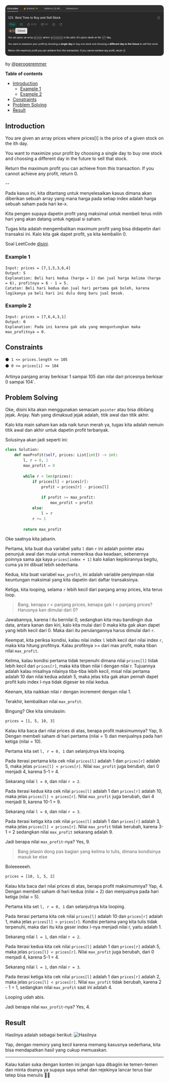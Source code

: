 <img src="./assets/121-best-time-to-buy-and-sell-stock/header.png" style="border-radius:10px;" />
<br/>

by [@perogeremmer](https://twitter.com/perogeremmer)

**Table of contents**

- [Introduction](#introduction)
  - [Example 1](#example-1)
  - [Example 2](#example-2)
- [Constraints](#constraints)
- [Problem Solving](#problem-solving)
- [Result](#result)

## Introduction

You are given an array prices where prices[i] is the price of a given stock on the ith day.

You want to maximize your profit by choosing a single day to buy one stock and choosing a different day in the future to sell that stock.

Return the maximum profit you can achieve from this transaction. If you cannot achieve any profit, return 0.

--

Pada kasus ini, kita ditantang untuk menyelesaikan kasus dimana akan diberikan sebuah array yang mana harga pada setiap index adalah harga sebuah saham pada hari ke-x.

Kita pengen supaya dapetin profit yang maksimal untuk membeli terus milih hari yang akan datang untuk ngejual si saham.

Tugas kita adalah mengembalikan maximum profit yang bisa didapetin dari transaksi ini. Kalo kita gak dapet profit, ya kita kembaliin 0.

Soal LeetCode [disini](https://leetcode.com/problems/best-time-to-buy-and-sell-stock/description/).

### Example 1

```
Input: prices = [7,1,5,3,6,4]
Output: 5
Explanation: Beli hari kedua (harga = 1) dan jual harga kelima (harga = 6), profitnya = 6 - 1 = 5.
Catatan: Beli hari kedua dan jual hari pertama gak boleh, karena logikanya ya beli hari ini dulu dong baru jual besok.
```

### Example 2

```
Input: prices = [7,6,4,3,1]
Output: 0
Explanation: Pada ini karena gak ada yang menguntungkan maka max_profitnya = 0.
```

## Constraints

```
⚫ 1 <= prices.length <= 105
⚫ 0 <= prices[i] <= 104
```

Artinya panjang array berkisar 1 sampai 105 dan nilai dari pricesnya berkisar 0 sampai 104`.

## Problem Solving

Oke, disini kita akan menggunakan semacam `pointer` atau bisa dibilang jejak. Anjay.
Nah yang dimaksud jejak adalah, titik awal dan titik akhir.

Kalo kita main saham kan ada naik turun merah ya, tugas kita adalah nemuin titik awal dan akhir untuk dapetin profit terbanyak.

Solusinya akan jadi seperti ini:

```python
class Solution:
    def maxProfit(self, prices: List[int]) -> int:
        l, r = 0, 1
        max_profit = 0

        while r < len(prices):
            if prices[l] < prices[r]:
                profit = prices[r] - prices[l]

                if profit >= max_profit:
                    max_profit = profit
            else:
                l = r
            r += 1

        return max_profit
```

Oke saatnya kita jabarin.

Pertama, kita buat dua variabel yaitu `l` dan `r` ini adalah pointer atau penunjuk awal dan mulai untuk memeriksa dua keadaan, sebenernya poinnya sama aja kaya `prices[index + 1]` kalo kalian kepikirannya begitu, cuma ya ini dibuat lebih sederhana.

Kedua, kita buat variabel `max_profit`, ini adalah variable penyimpan nilai keuntungan maksimal yang kita dapetin dari daftar transaksinya.

Ketiga, kita looping, selama `r` lebih kecil dari panjang array prices, kita terus loop.

> Bang, kenapa r < panjang prices, kenapa gak l < panjang prices? Harusnya kan dimulai dari 0?

Jawabannya, karena l itu bernilai 0, sedangkan kita mau bandingin dua data, antara kanan dan kiri, kalo kita mulai dari 0 maka kita gak akan dapet yang lebih kecil dari 0. Maka dari itu perulangannya harus dimulai dari `r`.

Keempat, kita periksa kondisi, kalau nilai index `l` lebih kecil dari nilai index `r`, maka kita hitung profitnya. Kalau profitnya >= dari max profit, maka tiban nilai `max_profit`.

Kelima, kalau kondisi pertama tidak terpenuhi dimana nilai `prices[l]` tidak lebih kecil dari `prices[r]`, maka kita tiban nilai l dengan nilai r. Tujuannya adalah kalau misalnya nilainya tiba-tiba lebih kecil, misal nilai pertama adalah 10 dan nilai kedua adalah 5, maka jelas kita gak akan pernah dapet profit kalo index l-nya tidak digeser ke nilai kedua.

Keenam, kita naikkan nilai r dengan increment dengan nilai 1.

Terakhir, kembalikan nilai `max_profit`.

Bingung? Oke kita simulasiin:

```bash
prices = [1, 5, 10, 3]
```

Kalau kita baca dari nilai prices di atas, berapa profit maksimumnya? Yap, 9. Dengan membeli saham di hari pertama (nilai = 1) dan menjualnya pada hari ketiga (nilai = 10).

Pertama kita set `l, r = 0, 1` dan selanjutnya kita looping.

Pada iterasi pertama kita cek nilai `prices[l]` adalah 1 dan `prices[r]` adalah 5, maka jelas `prices[l] < prices[r]`. Nilai `max_profit` juga berubah, dari 0 menjadi 4, karena 5-1 = 4.

Sekarang nilai `l = 0`, dan nilai `r = 2`.

Pada iterasi kedua kita cek nilai `prices[l]` adalah 1 dan `prices[r]` adalah 10, maka jelas `prices[l] < prices[r]`. Nilai `max_profit` juga berubah, dari 4 menjadi 9, karena 10-1 = 9.

Sekarang nilai `l = 0`, dan nilai `r = 3`.

Pada iterasi ketiga kita cek nilai `prices[l]` adalah 1 dan `prices[r]` adalah 3, maka jelas `prices[l] < prices[r]`. Nilai `max_profit` tidak berubah, karena 3-1 = 2 sedangkan nilai `max_profit` sekarang adalah 9.

Jadi berapa nilai `max_profit`-nya? Yes, 9.

> Bang jelasin dong pas bagian yang kelima lo tulis, dimana kondisinya masuk ke else

Boleeeeeeh.

```bash
prices = [10, 1, 5, 2]
```

Kalau kita baca dari nilai prices di atas, berapa profit maksimumnya? Yap, 4. Dengan membeli saham di hari kedua (nilai = 2) dan menjualnya pada hari ketiga (nilai = 5).

Pertama kita set `l, r = 0, 1` dan selanjutnya kita looping.

Pada iterasi pertama kita cek nilai `prices[l]` adalah 10 dan `prices[r]` adalah 1, maka jelas `prices[l] > prices[r]`. Kondisi pertama yang kita tulis tidak terpenuhi, maka dari itu kita geser index l-nya menjadi nilai r, yaitu adalah 1.

Sekarang nilai `l = 1`, dan nilai `r = 2`.

Pada iterasi kedua kita cek nilai `prices[l]` adalah 1 dan `prices[r]` adalah 5, maka jelas `prices[l] < prices[r]`. Nilai `max_profit` juga berubah, dari 0 menjadi 4, karena 5-1 = 4.

Sekarang nilai `l = 1`, dan nilai `r = 3`.

Pada iterasi ketiga kita cek nilai `prices[l]` adalah 1 dan `prices[r]` adalah 2, maka jelas `prices[l] < prices[r]`. Nilai `max_profit` tidak berubah, karena 2 - 1 = 1, sedangkan nilai `max_profit` saat ini adalah 4.

Looping udah abis.

Jadi berapa nilai `max_profit`-nya? Yes, 4.

## Result

Hasilnya adalah sebagai berikut:
![Hasilnya](./assets/20-valid-parantheses/result.png)

Yap, dengan memory yang kecil karena memang kasusnya sederhana, kita bisa mendapatkan hasil yang cukup memuaskan.

---

Kalau kalian suka dengan konten ini jangan lupa dibagiin ke temen-temen dan minta doanya ya supaya saya sehat dan rejekinya lancar terus biar tetep bisa menulis 🙏🙋

